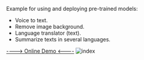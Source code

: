 Example for using and deploying pre-trained models:
- Voice to text.
- Remove image background.
- Language translator (text).
- Summarize texts in several languages.

<a href="https://model.robotsartificiales.com/">----> Online Demo <----</a>
![index](https://github.com/user-attachments/assets/d4f8b49b-61ba-48d6-9c9e-29f86e27b5f6)
